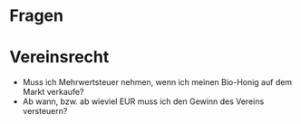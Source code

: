 # Fragen

# Vereinsrecht
- Muss ich Mehrwertsteuer nehmen, wenn ich meinen Bio-Honig auf dem Markt verkaufe?
- Ab wann, bzw. ab wieviel EUR muss ich den Gewinn des Vereins versteuern?
